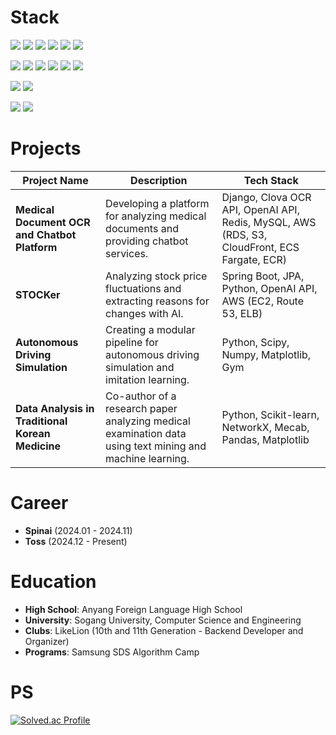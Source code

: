 # Stack
<p>
  <img src="https://img.shields.io/badge/Python-3776AB?style=for-the-badge&logo=Python&logoColor=yellow">
  <img src="https://img.shields.io/badge/Django-092E20?style=for-the-badge&logo=Django&logoColor=white">
  <img src="https://img.shields.io/badge/Java-6DB33F?style=for-the-badge&logo=Java&logoColor=white">
  <img src="https://img.shields.io/badge/Spring-6DB33F?style=for-the-badge&logo=Spring&logoColor=white">
  <img src="https://img.shields.io/badge/SpringBoot-6DB33F?style=for-the-badge&logo=SpringBoot&logoColor=white">
  <img src="https://img.shields.io/badge/JPA-007ACC?style=for-the-badge&logo=Hibernate&logoColor=white">
</p>
<p>
  <img src="https://img.shields.io/badge/Amazon S3-569A31?style=for-the-badge&logo=amazons3&logoColor=white">
  <img src="https://img.shields.io/badge/Amazon RDS-527FFF?style=for-the-badge&logo=amazonrds&logoColor=white">
  <img src="https://img.shields.io/badge/ECR-FF9900?style=for-the-badge&logo=Amazon ECR&logoColor=white">
  <img src="https://img.shields.io/badge/ECS Fargate-FF9900?style=for-the-badge&logo=Amazon ECS&logoColor=white">
  <img src="https://img.shields.io/badge/CloudFront-232F3E?style=for-the-badge&logo=Amazon CloudFront&logoColor=white">
  <img src="https://img.shields.io/badge/Docker-2496ED?style=for-the-badge&logo=Docker&logoColor=white">
</p>
<p>
  <img src="https://img.shields.io/badge/MySQL-4479A1?style=for-the-badge&logo=mysql&logoColor=white">
  <img src="https://img.shields.io/badge/Redis-DC382D?style=for-the-badge&logo=redis&logoColor=white">
</p>
<p>
  <img src="https://img.shields.io/badge/C++-00599C?style=for-the-badge&logo=cplusplus&logoColor=white">
  <img src="https://img.shields.io/badge/C-A8B9CC?style=for-the-badge&logo=c&logoColor=white">
</p>

# Projects
| Project Name       | Description                                                                                  | Tech Stack                          |
|--------------------|----------------------------------------------------------------------------------------------|-------------------------------------|
| **Medical Document OCR and Chatbot Platform** | Developing a platform for analyzing medical documents and providing chatbot services.                  | Django, Clova OCR API, OpenAI API, Redis, MySQL, AWS (RDS, S3, CloudFront, ECS Fargate, ECR) |
| **STOCKer**        | Analyzing stock price fluctuations and extracting reasons for changes with AI.              | Spring Boot, JPA, Python, OpenAI API, AWS (EC2, Route 53, ELB)          |
| **Autonomous Driving Simulation** | Creating a modular pipeline for autonomous driving simulation and imitation learning.            | Python, Scipy, Numpy, Matplotlib, Gym                                   |
| **Data Analysis in Traditional Korean Medicine** | Co-author of a research paper analyzing medical examination data using text mining and machine learning. | Python, Scikit-learn, NetworkX, Mecab, Pandas, Matplotlib               |

# Career
- **Spinai** (2024.01 - 2024.11)  
- **Toss** (2024.12 - Present)

# Education
- **High School**: Anyang Foreign Language High School
- **University**: Sogang University, Computer Science and Engineering
- **Clubs**: LikeLion (10th and 11th Generation - Backend Developer and Organizer)
- **Programs**: Samsung SDS Algorithm Camp
  
# PS
[![Solved.ac Profile](http://mazassumnida.wtf/api/v2/generate_badge?boj=brighteast98)](https://solved.ac/brighteast98/)
